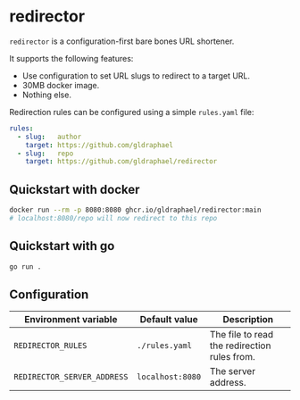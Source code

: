 # redirector

`redirector` is a configuration-first bare bones URL shortener. 

It supports the following features:

* Use configuration to set URL slugs to redirect to a target URL.
* 30MB docker image.
* Nothing else.

Redirection rules can be configured using a simple `rules.yaml` file:

```yaml
rules:
  - slug:   author
    target: https://github.com/gldraphael
  - slug:   repo
    target: https://github.com/gldraphael/redirector
```

## Quickstart with docker

```sh
docker run --rm -p 8080:8080 ghcr.io/gldraphael/redirector:main
# localhost:8080/repo will now redirect to this repo
```

## Quickstart with go

```sh
go run .
```

## Configuration

Environment variable        | Default value    | Description
----------------------------|------------------|----------------------
`REDIRECTOR_RULES`          | `./rules.yaml`   | The file to read the redirection rules from.
`REDIRECTOR_SERVER_ADDRESS` | `localhost:8080` | The server address.
